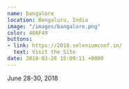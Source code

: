 ```yaml
---
name: bangalore
location: Bengaluru, India
image: "/images/bangalore.png"
color: 40AF49
buttons:
- link: https://2018.seleniumconf.in/
  text: Visit the Site
date: 2018-03-28 15:09:11 +0000
---
```


June 28-30, 2018
